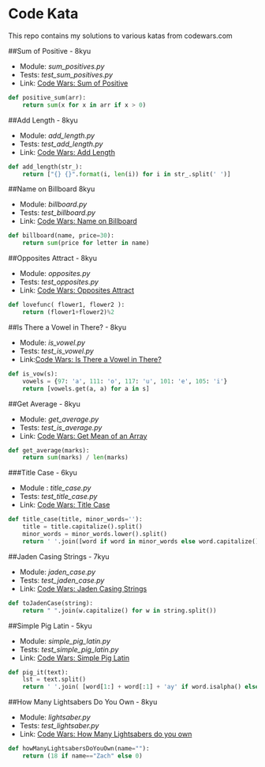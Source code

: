 # Code Kata
This repo contains my solutions to various katas from codewars.com

##Sum of Positive - 8kyu  

- Module: *sum_positives.py*    
- Tests: *test_sum_positives.py*  
- Link: [Code Wars: Sum of Positive](https://www.codewars.com/kata/sum-of-positive/)

```python
def positive_sum(arr):
    return sum(x for x in arr if x > 0)
```

##Add Length - 8kyu

- Module: *add_length.py*
- Tests: *test_add_length.py*
- Link: [Code Wars: Add Length](https://www.codewars.com/kata/add-length)

```python
def add_length(str_):
    return ["{} {}".format(i, len(i)) for i in str_.split(' ')]
```

##Name on Billboard 8kyu

- Module: *billboard.py*
- Tests: *test_billboard.py*
- Link:  [Code Wars: Name on Billboard](https://www.codewars.com/kata/name-on-billboard)

```python
def billboard(name, price=30):
    return sum(price for letter in name)
```

##Opposites Attract - 8kyu

- Module: *opposites.py*
- Tests: *test_opposites.py*
- Link: [Code Wars: Opposites Attract](https://www.codewars.com/kata/opposites-attract/)

```python
def lovefunc( flower1, flower2 ):
    return (flower1+flower2)%2
```

##Is There a Vowel in There? - 8kyu
- Module: *is_vowel.py*
- Tests: *test_is_vowel.py*
- Link:[Code Wars: Is There a Vowel in There?](https://www.codewars.com/kata/is-there-a-vowel-in-there)

```python
def is_vow(s):
    vowels = {97: 'a', 111: 'o', 117: 'u', 101: 'e', 105: 'i'}
    return [vowels.get(a, a) for a in s]
```

##Get Average - 8kyu
- Module: *get_average.py*
- Tests: *test_is_average.py*
- Link: [Code Wars: Get Mean of an Array](https://www.codewars.com/kata/get-the-mean-of-an-array/)

```python
def get_average(marks):
    return sum(marks) / len(marks)

```

###Title Case - 6kyu
- Module : *title_case.py*
- Tests: *test_title_case.py*
- Link: [Code Wars: Title Case](https://www.codewars.com/kata/title-case/)

```python
def title_case(title, minor_words=''):
    title = title.capitalize().split()
    minor_words = minor_words.lower().split()
    return ' '.join([word if word in minor_words else word.capitalize() for word in title])
```

##Jaden Casing Strings - 7kyu
- Module: *jaden_case.py*
- Tests: *test_jaden_case.py*
- Link: [Code Wars: Jaden Casing Strings](https://www.codewars.com/kata/jaden-casing-strings/)

```python
def toJadenCase(string):        
    return " ".join(w.capitalize() for w in string.split())
```

##Simple Pig Latin - 5kyu
- Module: *simple_pig_latin.py*
- Tests: *test_simple_pig_latin.py*
- Link: [Code Wars: Simple Pig Latin](https://www.codewars.com/kata/simple-pig-latin/)

```python
def pig_it(text):
    lst = text.split()
    return ' '.join( [word[1:] + word[:1] + 'ay' if word.isalpha() else word for word in lst])
```

##How Many Lightsabers Do You Own - 8kyu
- Module: *lightsaber.py*
- Tests: *test_lightsaber.py*
- Link: [Code Wars: How Many Lightsabers do you own](https://www.codewars.com/kata/how-many-lightsabers-do-you-own/)

```python
def howManyLightsabersDoYouOwn(name=""):
    return (18 if name=="Zach" else 0)
```